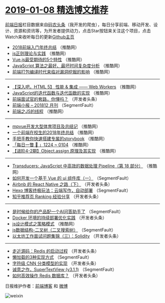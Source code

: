 # [2019-01-08 精选博文推荐](http://hao.caibaojian.com/date/2019/01/08)

[前端日报](http://caibaojian.com/c/news)栏目数据来自[码农头条](http://hao.caibaojian.com/)（我开发的爬虫），每日分享前端、移动开发、设计、资源和资讯等，为开发者提供动力，点击Star按钮来关注这个项目，点击Watch来收听每日的更新[Github主页](https://github.com/kujian/frontendDaily)
* [2018前端入门年终总结](http://hao.caibaojian.com/97058.html) （推酷网）
* [js正则理论与实践](http://hao.caibaojian.com/97060.html) （推酷网）
* [Vue.js最受期待的5个特性](http://hao.caibaojian.com/97046.html) （推酷网）
* [JavaScript 算法之最好、最坏时间复杂度分析](http://hao.caibaojian.com/97050.html) （推酷网）
* [前端打包编译时代来临对漏洞挖掘的影响](http://hao.caibaojian.com/97061.html) （推酷网）

***
* [【深入吧，HTML 5】 性能 &amp; 集成 —— Web Workers](http://hao.caibaojian.com/97048.html) （推酷网）
* [JavaScript的迭代函数与迭代函数的实现](http://hao.caibaojian.com/97043.html) （推酷网）
* [前端面试官的套路，你懂吗？](http://hao.caibaojian.com/96995.html) （开发者头条）
* [前端小报 &#8211; 201812 月刊](http://hao.caibaojian.com/96990.html) （SegmentFault）
* [前端之JS的线程](http://hao.caibaojian.com/97044.html) （推酷网）

***
* [mpvue开发大型体育项目及总结记](http://hao.caibaojian.com/97055.html) （推酷网）
* [一个前端在校生的2018年终总结](http://hao.caibaojian.com/97045.html) （推酷网）
* [手把手教你快速搭建专属的storybook](http://hao.caibaojian.com/97047.html) （推酷网）
* [「每日一瞥 📰 」1224 ~ 0104](http://hao.caibaojian.com/97059.html) （推酷网）
* [【进阶4-2期】Object.assign 原理及其实现](http://hao.caibaojian.com/97062.html) （推酷网）

***
* [Transducers: JavaScript 中高效的数据处理 Pipeline（第 18 部分）](http://hao.caibaojian.com/97041.html) （推酷网）
* [如何开发一个基于 Vue 的 ui 组件库（一）](http://hao.caibaojian.com/96977.html) （SegmentFault）
* [Airbnb 的 React Native 之路（下）](http://hao.caibaojian.com/96999.html) （开发者头条）
* [Hexo 博客终极玩法：云端写作，自动部署](http://hao.caibaojian.com/96978.html) （SegmentFault）
* [知乎推荐页 Ranking 经验分享](http://hao.caibaojian.com/97010.html) （开发者头条）

***
* [是时候给你的产品配一个AI问答助手了](http://hao.caibaojian.com/96989.html) （SegmentFault）
* [Docker 环境的持续部署优化实践](http://hao.caibaojian.com/97000.html) （开发者头条）
* [js设计模式之策略模式](http://hao.caibaojian.com/97054.html) （推酷网）
* [js数据结构-二叉树（二叉搜索树）](http://hao.caibaojian.com/96979.html) （SegmentFault）
* [以太坊工作面试问题集锦（三）：Solidity](http://hao.caibaojian.com/97011.html) （开发者头条）

***
* [走近源码：Redis 的启动过程](http://hao.caibaojian.com/97001.html) （开发者头条）
* [懒加载的3种实现方式](http://hao.caibaojian.com/96980.html) （SegmentFault）
* [字符级 CNN 分类模型的实现](http://hao.caibaojian.com/97012.html) （开发者头条）
* [诚意之作，SuperTextView (v3.1.1)](http://hao.caibaojian.com/96991.html) （SegmentFault）
* [如何高效操作 Redis 数据库？](http://hao.caibaojian.com/97002.html) （开发者头条）

日报维护作者：[前端博客](http://caibaojian.com/) 和 [微博](http://caibaojian.com/go/weibo)

![weixin](https://user-images.githubusercontent.com/3055447/38468989-651132ac-3b80-11e8-8e6b-15122322a9d7.png)